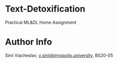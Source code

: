 # Text-Detoxification
Practical ML&amp;DL Home Assignment

# Author Info
Sinii Viacheslav, v.sinii@innopolis.university, BS20-05
